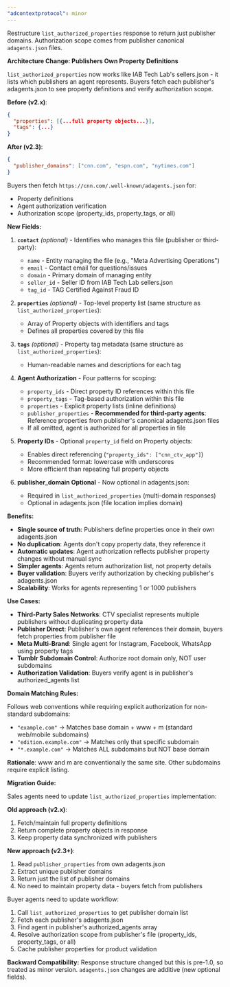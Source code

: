 ```yaml
---
"adcontextprotocol": minor
---
```


Restructure `list_authorized_properties` response to return just publisher domains. Authorization scope comes from publisher canonical `adagents.json` files.

**Architecture Change: Publishers Own Property Definitions**

`list_authorized_properties` now works like IAB Tech Lab's sellers.json - it lists which publishers an agent represents. Buyers fetch each publisher's adagents.json to see property definitions and verify authorization scope.

**Before (v2.x)**:
```json
{
  "properties": [{...full property objects...}],
  "tags": {...}
}
```

**After (v2.3)**:
```json
{
  "publisher_domains": ["cnn.com", "espn.com", "nytimes.com"]
}
```

Buyers then fetch `https://cnn.com/.well-known/adagents.json` for:
- Property definitions
- Agent authorization verification
- Authorization scope (property_ids, property_tags, or all)

**New Fields:**

1. **`contact`** *(optional)* - Identifies who manages this file (publisher or third-party):
   - `name` - Entity managing the file (e.g., "Meta Advertising Operations")
   - `email` - Contact email for questions/issues
   - `domain` - Primary domain of managing entity
   - `seller_id` - Seller ID from IAB Tech Lab sellers.json
   - `tag_id` - TAG Certified Against Fraud ID

2. **`properties`** *(optional)* - Top-level property list (same structure as `list_authorized_properties`):
   - Array of Property objects with identifiers and tags
   - Defines all properties covered by this file

3. **`tags`** *(optional)* - Property tag metadata (same structure as `list_authorized_properties`):
   - Human-readable names and descriptions for each tag

4. **Agent Authorization** - Four patterns for scoping:
   - `property_ids` - Direct property ID references within this file
   - `property_tags` - Tag-based authorization within this file
   - `properties` - Explicit property lists (inline definitions)
   - `publisher_properties` - **Recommended for third-party agents**: Reference properties from publisher's canonical adagents.json files
   - If all omitted, agent is authorized for all properties in file

5. **Property IDs** - Optional `property_id` field on Property objects:
   - Enables direct referencing (`"property_ids": ["cnn_ctv_app"]`)
   - Recommended format: lowercase with underscores
   - More efficient than repeating full property objects

6. **publisher_domain Optional** - Now optional in adagents.json:
   - Required in `list_authorized_properties` (multi-domain responses)
   - Optional in adagents.json (file location implies domain)

**Benefits:**

- **Single source of truth**: Publishers define properties once in their own adagents.json
- **No duplication**: Agents don't copy property data, they reference it
- **Automatic updates**: Agent authorization reflects publisher property changes without manual sync
- **Simpler agents**: Agents return authorization list, not property details
- **Buyer validation**: Buyers verify authorization by checking publisher's adagents.json
- **Scalability**: Works for agents representing 1 or 1000 publishers

**Use Cases:**

- **Third-Party Sales Networks**: CTV specialist represents multiple publishers without duplicating property data
- **Publisher Direct**: Publisher's own agent references their domain, buyers fetch properties from publisher file
- **Meta Multi-Brand**: Single agent for Instagram, Facebook, WhatsApp using property tags
- **Tumblr Subdomain Control**: Authorize root domain only, NOT user subdomains
- **Authorization Validation**: Buyers verify agent is in publisher's authorized_agents list

**Domain Matching Rules:**

Follows web conventions while requiring explicit authorization for non-standard subdomains:
- `"example.com"` → Matches base domain + www + m (standard web/mobile subdomains)
- `"edition.example.com"` → Matches only that specific subdomain
- `"*.example.com"` → Matches ALL subdomains but NOT base domain

**Rationale**: www and m are conventionally the same site. Other subdomains require explicit listing.

**Migration Guide:**

Sales agents need to update `list_authorized_properties` implementation:

**Old approach (v2.x)**:
1. Fetch/maintain full property definitions
2. Return complete property objects in response
3. Keep property data synchronized with publishers

**New approach (v2.3+)**:
1. Read `publisher_properties` from own adagents.json
2. Extract unique publisher domains
3. Return just the list of publisher domains
4. No need to maintain property data - buyers fetch from publishers

Buyer agents need to update workflow:
1. Call `list_authorized_properties` to get publisher domain list
2. Fetch each publisher's adagents.json
3. Find agent in publisher's authorized_agents array
4. Resolve authorization scope from publisher's file (property_ids, property_tags, or all)
5. Cache publisher properties for product validation

**Backward Compatibility:** Response structure changed but this is pre-1.0, so treated as minor version. `adagents.json` changes are additive (new optional fields).
